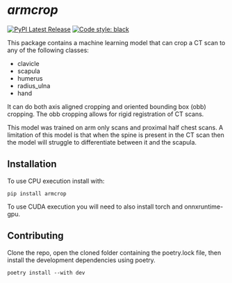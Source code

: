 # *armcrop*

[![PyPI Latest Release](https://img.shields.io/pypi/v/armcrop.svg)](https://pypi.org/project/armcrop)
[![Code style: black](https://img.shields.io/badge/code%20style-black-000000.svg)](https://github.com/psf/black)

This package contains a machine learning model that can crop a CT scan to any of the following classes:
- clavicle
- scapula
- humerus
- radius_ulna
- hand

It can do both axis aligned cropping and oriented bounding box (obb) cropping. The obb cropping allows for rigid registration of CT scans.

This model was trained on arm only scans and proximal half chest scans. A limitation of this model is that when the spine is present in the CT scan then the model will struggle to differentiate between it and the scapula.

## Installation
To use CPU execution install with:
```
pip install armcrop
```
To use CUDA execution you will need to also install torch and onnxruntime-gpu.


## Contributing 
Clone the repo, open the cloned folder containing the poetry.lock file, then install the development dependencies using poetry. 
```
poetry install --with dev
``` 

